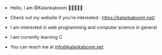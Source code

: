 - Hello, I am @Kalankaboom 🤙🏽👌🏽🌺

- Check out my website if you're interested : https://kalankaboom.net/

- I am interested in web programming and computer science in general

- I am currently learning C

- You can reach me at info@kalankaboom.net
